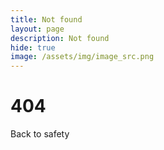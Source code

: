 ```yaml
---
title: Not found
layout: page
description: Not found
hide: true
image: /assets/img/image_src.png
---
```

404
===



<a class="btn-classic" onclick="window.history.back()">Back to safety</a>
